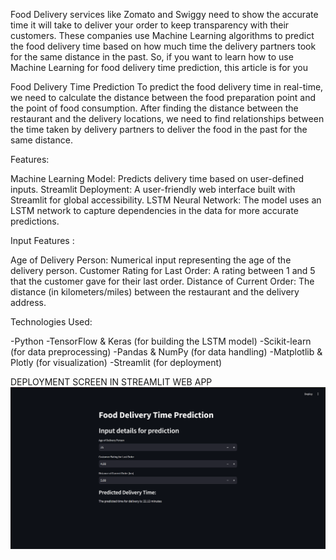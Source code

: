 ﻿Food Delivery services like Zomato and Swiggy need to show the accurate time it will take to deliver your order to keep transparency with their customers. These companies use Machine Learning algorithms to predict the food delivery time based on how much time the delivery partners took for the same distance in the past. So, if you want to learn how to use Machine Learning for food delivery time prediction, this article is for you

Food Delivery Time Prediction
To predict the food delivery time in real-time, we need to calculate the distance between the food preparation point and the point of food consumption. After finding the distance between the restaurant and the delivery locations, we need to find relationships between the time taken by delivery partners to deliver the food in the past for the same distance.

Features:

Machine Learning Model: Predicts delivery time based on user-defined inputs.
Streamlit Deployment: A user-friendly web interface built with Streamlit for global accessibility.
LSTM Neural Network: The model uses an LSTM network to capture dependencies in the data for more accurate predictions.

Input Features :

Age of Delivery Person: Numerical input representing the age of the delivery person.
Customer Rating for Last Order: A rating between 1 and 5 that the customer gave for their last order.
Distance of Current Order: The distance (in kilometers/miles) between the restaurant and the delivery address.

Technologies Used:

-Python
-TensorFlow & Keras (for building the LSTM model)
-Scikit-learn (for data preprocessing)
-Pandas & NumPy (for data handling)
-Matplotlib & Plotly (for visualization)
-Streamlit (for deployment)

DEPLOYMENT SCREEN IN STREAMLIT WEB APP
 ![IMAGE](https://github.com/Laksh04/Food_Delivery_Time_Pred/blob/1754482dd16a797d2bdd7092488b119b983d4faa/Screenshot%20(57).png)


